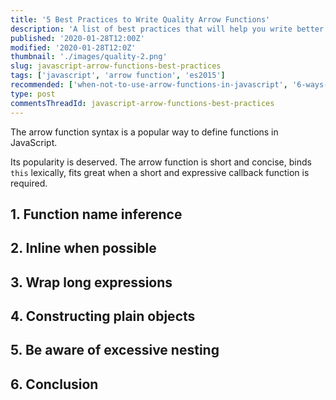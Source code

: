 ```yaml
---
title: '5 Best Practices to Write Quality Arrow Functions'
description: 'A list of best practices that will help you write better JavaScript code using arrow functions'
published: '2020-01-28T12:00Z'
modified: '2020-01-28T12:0Z'
thumbnail: './images/quality-2.png'
slug: javascript-arrow-functions-best-practices
tags: ['javascript', 'arrow function', 'es2015']
recommended: ['when-not-to-use-arrow-functions-in-javascript', '6-ways-to-declare-javascript-functions']
type: post
commentsThreadId: javascript-arrow-functions-best-practices
---
```


The arrow function syntax is a popular way to define functions in JavaScript. 

Its popularity is deserved. The arrow function is short and concise, binds `this` lexically, fits great when a short and expressive callback function is required.  



## 1. Function name inference



## 2. Inline when possible

## 3. Wrap long expressions

## 4. Constructing plain objects

## 5. Be aware of excessive nesting

## 6. Conclusion